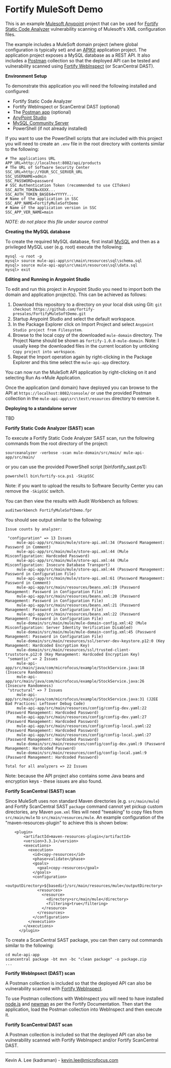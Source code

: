 Fortify MuleSoft Demo
=====================

This is an example [Mulesoft Anypoint](https://www.mulesoft.com/platform/enterprise-integration) project that can be
used for [Fortify Static Code Analyzer](https://www.microfocus.com/en-us/cyberres/application-security/static-code-analyzer) 
vulnerability scanning of Mulesoft's XML configuration files. 

The example includes a MuleSoft domain project (where global configuration is typically set) and an [APIKit](https://docs.mulesoft.com/apikit)
application project. The application project exposes a MySQL database as a REST API. It also includes a [Postman](https://www.postman.com/) collection so that
the deployed API can be tested and vulnerability scanned using [Fortify WebInspect](https://www.microfocus.com/en-us/cyberres/application-security/webinspect) (or ScanCentral DAST).

**Environment Setup**

To demonstrate this application you will need the following installed and configured:

  - Fortify Static Code Analyzer
  - Fortify WebInspect or ScanCentral DAST (optional)
  - The [Postman app](https://www.postman.com/downloads/) (optional)
  - [AnyPoint Studio](https://www.mulesoft.com/lp/dl/studio)
  - [MySQL Community Server](https://dev.mysql.com/downloads/mysql/)
  - PowerShell (if not already installed)

If you want to use the PowerShell scripts that are included with this project you will need to create an `.env` file in the root directory with contents 
similar to the following:

```
# The applications URL
APP_URL=http://localhost:8082/api/products
# The URL of Software Security Center
SSC_URL=http://YOUR_SCC_SERVER_URL
SSC_USERNAME=admin
SSC_PASSWORD=password
# SSC Authentication Token (recommended to use CIToken)
SSC_AUTH_TOKEN=XXXX...
SSC_AUTH_TOKEN_BASE64=YYYYY...
# Name of the application in SSC
SSC_APP_NAME=FortifyMuleSoftDemo
# Name of the application version in SSC
SSC_APP_VER_NAME=main
```

*NOTE: do not place this file under source control*

**Creating the MySQL database**

To create the required MySQL database, first install [MySQL](https://www.mysql.com/) and then as a privileged 
MySQL user (e.g. root) execute the following:

```
mysql -u root -p
mysql> source mule-api-app\src\main\resources\sql\schema.sql
mysql> source mule-api-app\src\main\resources\sql\data.sql
mysql> exit
```

**Editing and Running in Anypoint Studio**

To edit and run this project in Anypoint Studio you need to import both the domain and application project(s). This can be achieved as follows:

1. Download this repository to a directory on your local disk using Git:
   `git checkout https://github.com/fortify-presales/FortifyMuleSoftDemo.git`
3. Startup Anypoint Studio and select the default workspace.
4. In the Package Explorer click on Import Project and select `Anypoint Studio project from Filesystem`.
5. Browse to the local copy of the downloaded `mule-domain` directory. The Project Name should be shown as `fortify-1.0.0-mule-domain`.
   Note: I usually keep the downloaded files in the current location by unticking `Copy project into workspace`.
6. Repeat the Import operation again by right-clicking in the Package Explorer and this time select the `mule-api-app` directory.

You can now run the MuleSoft API application by right-clicking on it and selecting Run As->Mule Application.

Once the application (and domain) have deployed you can browse to the API at `https://localhost:8082/console/` or use the provided Postman collection
in the `mule-api-app\src\test\resources` directory to exercise it.

**Deploying to a standalone server**

TBD

**Fortify Static Code Analyzer (SAST) scan**

To execute a Fortify Static Code Analyzer SAST scan, run the following commands from the root directory of the project:

```
sourceanalyzer -verbose -scan mule-domain/src/main/ mule-api-app/src/main/
```

or you can use the provided PowerShell script [bin\fortify_sast.ps1]:

```
powershell bin\fortify-sca.ps1 -SkipSSC
```

Note: if you want to upload the results to Software Security Center you can remove the `-SkipSSC` switch.

You can then view the results with Audit Workbench as follows:

```
auditworkbench FortifyMuleSoftDemo.fpr
```

You should see output similar to the following:

```
Issue counts by analyzer:

 "configuration" => 13 Issues
     mule-api-app/src/main/mule/store-api.xml:34 (Password Management: Password in Comment)
     mule-api-app/src/main/mule/store-api.xml:44 (Mule Misconfiguration: Hardcoded Password)
     mule-api-app/src/main/mule/store-api.xml:44 (Mule Misconfiguration: Insecure Database Transport)
     mule-api-app/src/main/mule/store-api.xml:44 (Password Management: Password in Configuration File)
     mule-api-app/src/main/mule/store-api.xml:61 (Password Management: Password in Comment)
     mule-api-app/src/main/resources/beans.xml:19 (Password Management: Password in Configuration File)
     mule-api-app/src/main/resources/beans.xml:20 (Password Management: Password in Configuration File)
     mule-api-app/src/main/resources/beans.xml:21 (Password Management: Password in Configuration File)
     mule-api-app/src/main/resources/beans.xml:22 (Password Management: Password in Configuration File)
     mule-domain/src/main/mule/mule-domain-config.xml:42 (Mule Misconfiguration: Server Identity Verification Disabled)
     mule-domain/src/main/mule/mule-domain-config.xml:45 (Password Management: Password in Configuration File)
     mule-domain/src/main/resources/ssl/server-dev-keystore.p12:0 (Key Management: Hardcoded Encryption Key)
     mule-domain/src/main/resources/ssl/trusted-client-truststore.p12:0 (Key Management: Hardcoded Encryption Key)
 "semantic" => 2 Issues
     mule-api-app/src/main/java/com/microfocus/example/StockService.java:18 (Insecure Randomness)
     mule-api-app/src/main/java/com/microfocus/example/StockService.java:26 (Insecure Randomness)
 "structural" => 7 Issues
     mule-api-app/src/main/java/com/microfocus/example/StockService.java:31 (J2EE Bad Practices: Leftover Debug Code)
     mule-api-app/src/main/resources/config/config-dev.yaml:22 (Password Management: Hardcoded Password)
     mule-api-app/src/main/resources/config/config-dev.yaml:27 (Password Management: Hardcoded Password)
     mule-api-app/src/main/resources/config/config-local.yaml:22 (Password Management: Hardcoded Password)
     mule-api-app/src/main/resources/config/config-local.yaml:27 (Password Management: Hardcoded Password)
     mule-domain/src/main/resources/config/config-dev.yaml:9 (Password Management: Hardcoded Password)
     mule-domain/src/main/resources/config/config-local.yaml:9 (Password Management: Hardcoded Password)

Total for all analyzers => 22 Issues
```

Note: because the API project also contains some Java beans and encryption keys - these issues are also found.


**Fortify ScanCentral (SAST) scan**

Since MuleSoft uses non standard Maven directories (e.g. `src/main/mule`) and Fortify ScanCentral SAST `package`
command cannot yet pickup custom directories, any Maven `pom.xml` files will need "tweaking" to copy files from
`src/main/mule` to `src/main/resources/mule`. An example configuration of the "maven-resources-plugin" to achieve
this is shown below:

```
	<plugin>
		<artifactId>maven-resources-plugin</artifactId>
		<version>3.3.1</version>
		<executions>
		  <execution>
			<id>copy-resources</id>
			<phase>validate</phase>
			<goals>
			  <goal>copy-resources</goal>
			</goals>
			<configuration>
			  <outputDirectory>${basedir}/src/main/resources/mule</outputDirectory>
			  <resources>          
				<resource>
				  <directory>src/main/mule</directory>
				  <filtering>true</filtering>
				</resource>
			  </resources>              
			</configuration>            
		  </execution>
		</executions>
	  </plugin>
```			  

To create a ScanCentral SAST package, you can then carry out commands similar to the following:

```
cd mule-api-app
scancentral package -bt mvn -bc "clean package" -o package.zip
...
```
**Fortify WebInpsect (DAST) scan**

A Postman collection is included so that the deployed API can also be vulnerability scanned with [Fortify WebInspect](https://www.microfocus.com/en-us/cyberres/application-security/webinspect).

To use Postman collections with WebInspect you will need to have installed [node.js](https://nodejs.org/en/) and [newman](https://www.npmjs.com/package/newman) as per the Fortify Documentation. 
Then start the application, load the Postman collection into WebInspect and then execute it.

**Fortify ScanCentral DAST scan**

A Postman collection is included so that the deployed API can also be vulnerability scanned with Fortify WebInspect and/or Fortify ScanCentral DAST.


---

Kevin A. Lee (kadraman) - kevin.lee@microfocus.com
